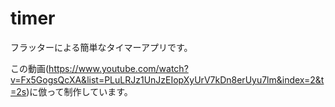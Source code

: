 # timer

フラッターによる簡単なタイマーアプリです。

この動画(https://www.youtube.com/watch?v=Fx5GogsQcXA&list=PLuLRJz1UnJzEIopXyUrV7kDn8erUyu7lm&index=2&t=2s)に倣って制作しています。
